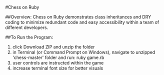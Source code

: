 #Chess on Ruby

##Overview:
Chess on Ruby demonstrates class inheritances and DRY coding
to minimize redundant code and easy accessibility within a
team of different developers.

##To Run the Program:
1) click Download ZIP and unzip the folder
2) in Terminal (or Command Prompt on Windows),
  navigate to unzipped 'chess-master' folder and run:
  ruby game.rb
3) user controls are instructed within the game
4) increase terminal font size for better visuals
